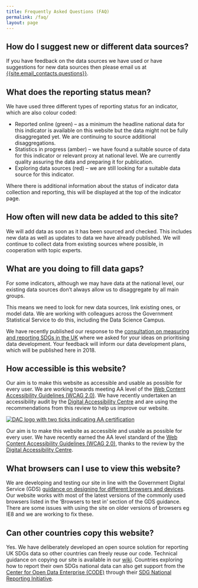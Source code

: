 ```yaml
---
title: Frequently Asked Questions (FAQ)
permalink: /faq/
layout: page
---
```


## How do I suggest new or different data sources?
If you have feedback on the data sources we have used or have suggestions for new data sources then please email us at <a href="mailto:{{site.email_contacts.questions}}">{{site.email_contacts.questions}}</a>.

## What does the reporting status mean?
We have used three different types of reporting status for an indicator, which are also colour coded:

* Reported online (green) – as a minimum the headline national data for this indicator is available on this website but the data might not be fully disaggregated yet. We are continuing to source additional disaggregations.
* Statistics in progress (amber) – we have found a suitable source of data for this indicator or relevant proxy at national level. We are currently quality assuring the data and preparing it for publication.
* Exploring data sources (red) – we are still looking for a suitable data source for this indicator.

Where there is additional information about the status of indicator data collection and reporting, this will be displayed at the top of the indicator page.

## How often will new data be added to this site?
We will add data as soon as it has been sourced and checked. This includes new data as well as updates to data we have already published. We will continue to collect data from existing sources where possible, in cooperation with topic experts.

## What are you doing to fill data gaps?
For some indicators, although we may have data at the national level, our existing data sources don’t always allow us to disaggregate by all main groups.

This means we need to look for new data sources, link existing ones, or model data. We are working with colleagues across the Government Statistical Service to do this, including the Data Science Campus.

We have recently published our response to the [consultation on measuring and reporting SDGs in the UK](https://consultations.ons.gov.uk/sustainable-development-goals/ons-approach-to-measuring-reporting-sdgs-in-the-uk/) where we asked for your ideas on prioritising data development. Your feedback will inform our data development plans, which will be published here in 2018.

## How accessible is this website?
Our aim is to make this website as accessible and usable as possible for every user. We are working towards meeting AA level of the [Web Content Accessibility Guidelines (WCAG 2.0)](https://www.gov.uk/service-manual/helping-people-to-use-your-service/understanding-wcag-20). We have recently undertaken an accessibility audit by the [Digital Accessibility Centre](http://digitalaccessibilitycentre.org/) and are using the recommendations from this review to help us improve our website.

[![DAC logo with two ticks indicating AA certification](https://onsdigital.github.io/sdg-indicators/public/dac_logo_with_two_ticks.png)](http://digitalaccessibilitycentre.org/index.php/office-for-national-statistics-sdg)

Our aim is to make this website as accessible and usable as possible for every user. We have recently earned the AA level standard of the [Web Content Accessibility Guidelines (WCAG 2.0)](https://www.gov.uk/service-manual/helping-people-to-use-your-service/understanding-wcag-20), thanks to the review by the [Digital Accessibility Centre](http://digitalaccessibilitycentre.org/).

## What browsers can I use to view this website?
We are developing and testing our site in line with the Government Digital Service (GDS) [guidance on designing for different browsers and devices](https://www.gov.uk/service-manual/technology/designing-for-different-browsers-and-devices). Our website works with most of the latest versions of the commonly used browsers listed in the ‘Browsers to test in’ section of the GDS guidance. There are some issues with using the site on older versions of browsers eg IE8 and we are working to fix these.

## Can other countries copy this website?
Yes. We have deliberately developed an open source solution for reporting UK SDGs data so other countries can freely reuse our code. Technical guidance on copying our site is available in our [wiki](https://github.com/ONSdigital/sdg-indicators/wiki). Countries exploring how to report their own SDGs national data can also get support from the [Center for Open Data Enterprise (CODE)](http://www.opendataenterprise.org/) through their [SDG National Reporting Initiative](https://www.sdgreporting.org/).

